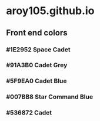 # aroy105.github.io

## Front end colors
### #1E2952 Space Cadet
### #91A3B0 Cadet Grey
### #5F9EA0 Cadet Blue
### #007BB8 Star Command Blue
### #536872 Cadet
